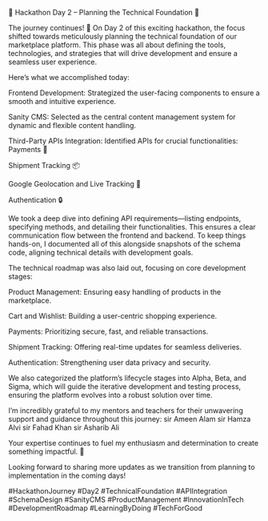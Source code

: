 🔧 Hackathon Day 2 – Planning the Technical Foundation 🔧

The journey continues! 🚀 On Day 2 of this exciting hackathon, the focus shifted towards meticulously planning the technical foundation of our marketplace platform. This phase was all about defining the tools, technologies, and strategies that will drive development and ensure a seamless user experience.

Here’s what we accomplished today:

Frontend Development: Strategized the user-facing components to ensure a smooth and intuitive experience.

Sanity CMS: Selected as the central content management system for dynamic and flexible content handling.

Third-Party APIs Integration: Identified APIs for crucial functionalities:
Payments 🛒

Shipment Tracking 📦

Google Geolocation and Live Tracking 📍

Authentication 🔒

We took a deep dive into defining API requirements—listing endpoints, specifying methods, and detailing their functionalities. This ensures a clear communication flow between the frontend and backend. To keep things hands-on, I documented all of this alongside snapshots of the schema code, aligning technical details with development goals.

The technical roadmap was also laid out, focusing on core development stages:

Product Management: Ensuring easy handling of products in the marketplace.

Cart and Wishlist: Building a user-centric shopping experience.

Payments: Prioritizing secure, fast, and reliable transactions.

Shipment Tracking: Offering real-time updates for seamless deliveries.

Authentication: Strengthening user data privacy and security.

We also categorized the platform’s lifecycle stages into Alpha, Beta, and Sigma, which will guide the iterative development and testing process, ensuring the platform evolves into a robust solution over time.

I’m incredibly grateful to my mentors and teachers for their unwavering support and guidance throughout this journey: 
sir Ameen Alam
sir Hamza Alvi
sir Fahad Khan
sir Asharib Ali

Your expertise continues to fuel my enthusiasm and determination to create something impactful. 🙌

Looking forward to sharing more updates as we transition from planning to implementation in the coming days!

#HackathonJourney  #Day2 #TechnicalFoundation #APIIntegration  #SchemaDesign  #SanityCMS  #ProductManagement   #InnovationInTech  #DevelopmentRoadmap  #LearningByDoing  #TechForGood
